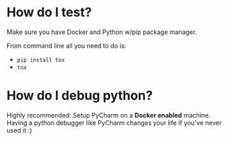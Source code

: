 # How do I test?

Make sure you have Docker and Python w/pip package manager.

From command line all you need to do is:

- `pip install tox`
- `tox`

# How do I debug python?

Highly recommended: Setup PyCharm on a **Docker enabled** machine.  Having a python debugger like PyCharm changes your life if you've never used it :)

